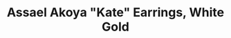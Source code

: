 ---
title: Assael Akoya "Kate" Earrings, White Gold
description: |
  This Precious Huggy Hoop and Pearl drop earring will be a unanimous choice for all occasions.
specs: |
  Akoya Cultured Pearls, 8.0 - 8.5mm, set in 18K White Gold. Also available in Yellow Gold.
images:
  - assael-akoya-kate-earrings-white-gold.jpg
category: Akoya
tags:
  - earrings
---